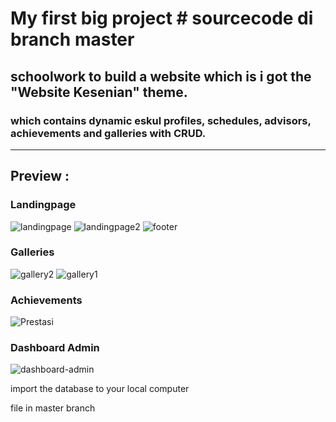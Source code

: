 # My first big project # sourcecode di branch master
## schoolwork to build a website which is i got the "Website Kesenian" theme.
### which contains dynamic eskul profiles, schedules, advisors, achievements and galleries with CRUD.
---
## Preview :
   ### Landingpage
   ![landingpage](https://user-images.githubusercontent.com/89952465/214830147-9fc5e362-5c0f-48f6-a315-84dc78745cf4.jpg)
   ![landingpage2](https://user-images.githubusercontent.com/89952465/214830167-60ca11c0-731a-49df-9ec2-8379f4142033.jpg)
   ![footer](https://user-images.githubusercontent.com/89952465/214830210-0eae3266-b121-41d1-ab6c-692b8684fab3.jpg)
        
        
   ### Galleries
   ![gallery2](https://user-images.githubusercontent.com/89952465/214830309-8b578a10-2c24-4857-9a72-6e3859be25da.jpg)
   ![gallery1](https://user-images.githubusercontent.com/89952465/214830327-ec5d47fa-839e-4849-a17f-400b15566d27.jpg)
  
        
   ### Achievements
   ![Prestasi](https://user-images.githubusercontent.com/89952465/214830461-37bfd722-0771-4ace-a13c-a7af8f25064e.jpg)


   ### Dashboard Admin
   ![dashboard-admin](https://user-images.githubusercontent.com/89952465/214830795-963ad671-26da-4f95-ba41-2cfaa6a66822.jpg)




import the database to your local computer

file in master branch
